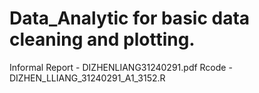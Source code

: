 # Data_Analytic for basic data cleaning and plotting.
Informal Report - DIZHENLIANG31240291.pdf
Rcode - DIZHEN_LLIANG_31240291_A1_3152.R

